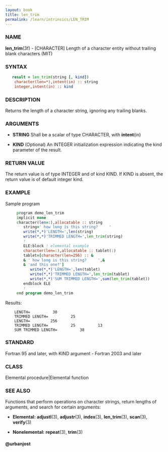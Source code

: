 ```yaml
---
layout: book
title: len_trim
permalink: /learn/intrinsics/LEN_TRIM
---
```

### NAME

**len\_trim**(3f) - \[CHARACTER\] Length of a character entity without trailing blank characters
(MIT)

### SYNTAX

```fortran
   result = len_trim(string [, kind])
    character(len=*),intent(in) :: string
    integer,intent(in) :: kind
```

### DESCRIPTION

Returns the length of a character string, ignoring any trailing blanks.

### ARGUMENTS

  - **STRING**
    Shall be a scalar of type CHARACTER, with **intent**(in)

  - **KIND**
    (Optional) An INTEGER initialization expression indicating the kind
    parameter of the result.

### RETURN VALUE

The return value is of type INTEGER and of kind KIND. If KIND is absent,
the return value is of default integer kind.

### EXAMPLE

Sample program

```fortran
     program demo_len_trim
     implicit none
     character(len=:),allocatable :: string
        string=' how long is this string?     '
        write(*,*)'LENGTH=',len(string)
        write(*,*)'TRIMMED LENGTH=',len_trim(string)
        !
        ELE:block ! elemental example
        character(len=:),allocatable :: tablet(:)
        tablet=[character(len=256) :: &
        & ' how long is this string?     ',&
        & 'and this one?']
           write(*,*)'LENGTH=',len(tablet)
           write(*,*)'TRIMMED LENGTH=',len_trim(tablet)
           write(*,*)'SUM TRIMMED LENGTH=',sum(len_trim(tablet))
        endblock ELE
        !
     end program demo_len_trim
```

Results:

```
    LENGTH=          30
    TRIMMED LENGTH=          25
    LENGTH=         256
    TRIMMED LENGTH=          25          13
    SUM TRIMMED LENGTH=          38
```

### STANDARD

Fortran 95 and later, with KIND argument - Fortran 2003
and later

### CLASS

Elemental procedure\|Elemental function

### SEE ALSO

Functions that perform operations on character strings, return lengths
of arguments, and search for certain arguments:

  - **Elemental:**
    **adjustl**(3), **adjustr**(3), **index**(3), **len\_trim**(3),
    **scan**(3), **verify**(3)

  - **Nonelemental:**
    **repeat**(3), **trim**(3)

#### @urbanjost
